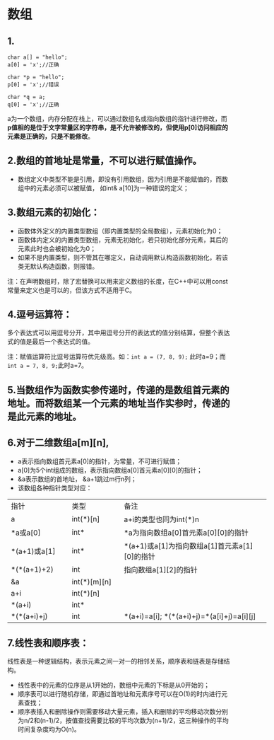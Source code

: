# 数组

## 1.

    char a[] = "hello";
    a[0] = 'x';//正确
    
    char *p = "hello";
    p[0] = 'x';//错误
    
    char *q = a;
    q[0] = 'x';//正确

a为一个数组，内存分配在栈上，可以通过数组名或指向数组的指针进行修改，而**p值相的是位于文字常量区的字符串，是不允许被修改的，但使用p[0]访问相应的元素是正确的，只是不能修改**。

## 2.数组的首地址是常量，不可以进行赋值操作。

- 数组定义中类型不能是引用，即没有引用数组，因为引用是不能赋值的，而数组中的元素必须可以被赋值， 如int& a[10]为一种错误的定义；

## 3.数组元素的初始化：
- 函数体外定义的内置类型数组（即内置类型的全局数组），元素初始化为0；
- 函数体内定义的内置类型数组，元素无初始化，若只初始化部分元素，其后的元素此时也会被初始化为0；
- 如果不是内置类型，则不管其在哪定义，自动调用默认构造函数初始化，若该类无默认构造函数，则报错。

注：在声明数组时，除了宏替换可以用来定义数组的长度，在C++中可以用const常量来定义也是可以的，但该方式不适用于C。

## 4.逗号运算符：
多个表达式可以用逗号分开，其中用逗号分开的表达式的值分别结算，但整个表达式的值是最后一个表达式的值。

注：赋值运算符比逗号运算符优先级高。如：`int a = (7, 8, 9);` 此时a=9；而`int a = 7, 8, 9;`此时a=7。

## 5.当数组作为函数实参传递时，传递的是数组首元素的地址。而将数组某一个元素的地址当作实参时，传递的是此元素的地址。

## 6.对于二维数组a[m][n], 
- a表示指向数组首元素a[0]的指针，为常量，不可进行赋值；
- a[0]为5个int组成的数组，表示指向数组a[0]首元素a[0][0]的指针；
- &a表示数组的首地址， &a+1跳过m行n列；
- 该数组各种指针类型对应：

<table border=0 cellpadding=0 cellspacing=0 width=587 style='border-collapse:
 collapse;table-layout:fixed;width:440pt'>
 <col width=129 style='mso-width-source:userset;mso-width-alt:4128;width:97pt'>
 <col width=111 style='mso-width-source:userset;mso-width-alt:3552;width:83pt'>
 <col width=347 style='mso-width-source:userset;mso-width-alt:11104;width:260pt'>
 <tr height=19 style='height:14.25pt'>
  <td height=19 class=xl646631 width=129 style='height:14.25pt;width:97pt'>指针</td>
  <td class=xl646631 width=111 style='border-left:none;width:83pt'>类型</td>
  <td class=xl646631 width=347 style='border-left:none;width:260pt'>备注</td>
 </tr>
 <tr height=19 style='height:14.25pt'>
  <td height=19 class=xl636631 style='height:14.25pt;border-top:none'>a</td>
  <td class=xl636631 style='border-top:none;border-left:none'>int(*)[n]</td>
  <td class=xl636631 style='border-top:none;border-left:none'>a+i的类型也同为int(*)n</td>
 </tr>
 <tr height=19 style='height:14.25pt'>
  <td height=19 class=xl636631 style='height:14.25pt;border-top:none'>*a或a[0]</td>
  <td class=xl636631 style='border-top:none;border-left:none'>int*</td>
  <td class=xl636631 style='border-top:none;border-left:none'>*a为指向数组a[0]首元素a[0][0]的指针</td>
 </tr>
 <tr height=19 style='height:14.25pt'>
  <td height=19 class=xl636631 style='height:14.25pt;border-top:none'>*(a+1)或a[1]</td>
  <td class=xl636631 style='border-top:none;border-left:none'>int*</td>
  <td class=xl636631 style='border-top:none;border-left:none'>*(a+1)或a[1]为指向数组a[1]首元素a[1][0]的指针</td>
 </tr>
 <tr height=19 style='height:14.25pt'>
  <td height=19 class=xl636631 style='height:14.25pt;border-top:none'>*(*(a+1)+2)</td>
  <td class=xl636631 style='border-top:none;border-left:none'>int</td>
  <td class=xl636631 style='border-top:none;border-left:none'>指向数组a[1][2]的指针</td>
 </tr>
 <tr height=19 style='height:14.25pt'>
  <td height=19 class=xl636631 style='height:14.25pt;border-top:none'>&amp;a</td>
  <td class=xl636631 style='border-top:none;border-left:none'>int(*)[m][n]</td>
  <td class=xl636631 style='border-top:none;border-left:none'>　</td>
 </tr>
 <tr height=19 style='height:14.25pt'>
  <td height=19 class=xl636631 style='height:14.25pt;border-top:none'>a+i</td>
  <td class=xl636631 style='border-top:none;border-left:none'>int(*)[n]</td>
  <td class=xl636631 style='border-top:none;border-left:none'>　</td>
 </tr>
 <tr height=19 style='height:14.25pt'>
  <td height=19 class=xl636631 style='height:14.25pt;border-top:none'>*(a+i)</td>
  <td class=xl636631 style='border-top:none;border-left:none'>int*</td>
  <td class=xl636631 style='border-top:none;border-left:none'>　</td>
 </tr>
 <tr height=19 style='height:14.25pt'>
  <td height=19 class=xl636631 style='height:14.25pt;border-top:none'>*(*(a+i)+j)</td>
  <td class=xl636631 style='border-top:none;border-left:none'>int</td>
  <td class=xl636631 style='border-top:none;border-left:none'>*(a+i)=a[i];
  *(*(a+i)+j)=*(a[i]+j)=a[i][j]</td>
 </tr>
 <![if supportMisalignedColumns]>
 <tr height=0 style='display:none'>
  <td width=129 style='width:97pt'></td>
  <td width=111 style='width:83pt'></td>
  <td width=347 style='width:260pt'></td>
 </tr>
 <![endif]>
</table>

## 7.线性表和顺序表：
线性表是一种逻辑结构，表示元素之间一对一的相邻关系，顺序表和链表是存储结构。
- 线性表中的元素的位序是从1开始的，数组中元素的下标是从0开始的；
- 顺序表可以进行随机存储，即通过首地址和元素序号可以在O(1)的时内进行元素查找；
- 顺序表插入和删除操作则需要移动大量元素，插入和删除的平均移动次数分别为n/2和(n-1)/2，按值查找需要比较的平均次数为(n+1)/2，这三种操作的平均时间复杂度均为O(n)。